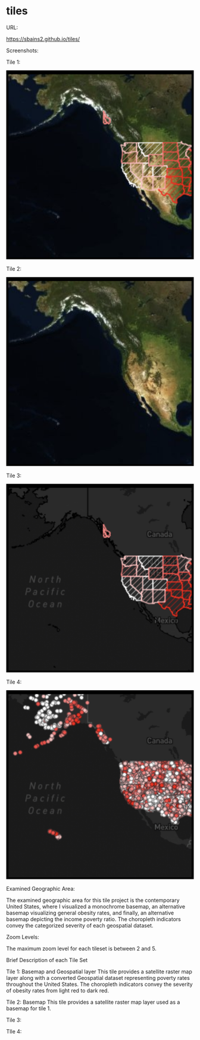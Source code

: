 # tiles

URL:

https://sbains2.github.io/tiles/

Screenshots:

Tile 1:

![tile1](/img/tile1_preview.png)



Tile 2:

![tile2](/img/tile2_preview.png)



Tile 3:

![tile3](/img/tile3_preview.png)



Tile 4:

![tile4](/img/tile4_preview.png)



Examined Geographic Area:

The examined geographic area for this tile project is the contemporary United States, where I visualized a monochrome basemap, an alternative basemap visualizing general obesity rates, and finally, an alternative basemap depicting the income poverty ratio. The choropleth indicators convey the categorized severity of each geospatial dataset.

Zoom Levels:

The maximum zoom level for each tileset is between 2 and 5.

Brief Description of each Tile Set

Tile 1: Basemap and Geospatial layer
This tile provides a satellite raster map layer along with a converted Geospatial dataset representing poverty rates throughout the United States. The choropleth indicators convey the severity of obesity rates from light red to dark red.


Tile 2: Basemap
This tile provides a satellite raster map layer used as a basemap for tile 1.

Tile 3:


TIle 4:
